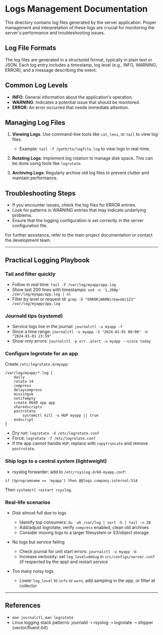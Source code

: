# Logs Management Documentation

This directory contains log files generated by the server application. Proper management and interpretation of these logs are crucial for monitoring the server's performance and troubleshooting issues.

## Log File Formats

The log files are generated in a structured format, typically in plain text or JSON. Each log entry includes a timestamp, log level (e.g., INFO, WARNING, ERROR), and a message describing the event.

## Common Log Levels

- **INFO**: General information about the application's operation.
- **WARNING**: Indicates a potential issue that should be monitored.
- **ERROR**: An error occurred that needs immediate attention.

## Managing Log Files

1. **Viewing Logs**: Use command-line tools like `cat`, `less`, or `tail` to view log files.
   - Example: `tail -f /path/to/logfile.log` to view logs in real-time.

2. **Rotating Logs**: Implement log rotation to manage disk space. This can be done using tools like `logrotate`.

3. **Archiving Logs**: Regularly archive old log files to prevent clutter and maintain performance.

## Troubleshooting Steps

- If you encounter issues, check the log files for ERROR entries.
- Look for patterns in WARNING entries that may indicate underlying problems.
- Ensure that the logging configuration is set correctly in the server configuration file.

For further assistance, refer to the main project documentation or contact the development team.

---

## Practical Logging Playbook

### Tail and filter quickly
- Follow in real time: `tail -F /var/log/myapp/app.log`
- Show last 200 lines with timestamps: `sed -n '1,200p' /var/log/myapp/app.log | nl`
- Filter by level or request id: `grep -E "ERROR|WARN|req=abc123" /var/log/myapp/app.log`

### Journald tips (systemd)
- Service logs live in the journal: `journalctl -u myapp -f`
- Since a time range: `journalctl -u myapp -S "2024-01-01 00:00" -U "2024-01-01 23:59"`
- Show only errors: `journalctl -p err..alert -u myapp --since today`

### Configure logrotate for an app
Create `/etc/logrotate.d/myapp`:
```
/var/log/myapp/*.log {
    daily
    rotate 14
    compress
    delaycompress
    missingok
    notifempty
    create 0640 app app
    sharedscripts
    postrotate
        systemctl kill -s HUP myapp || true
    endscript
}
```
- Dry run: `logrotate -d /etc/logrotate.conf`
- Force: `logrotate -f /etc/logrotate.conf`
- If the app cannot handle `HUP`, replace with `copytruncate` and remove `postrotate`.

### Ship logs to a central system (lightweight)
- rsyslog forwarder: add to `/etc/rsyslog.d/60-myapp.conf`:
```
if ($programname == 'myapp') then @@logs.company.internal:514
```
Then `systemctl restart rsyslog`.

### Real-life scenarios
- Disk almost full due to logs
  - Identify top consumers: `du -ah /var/log | sort -h | tail -n 20`
  - Add/adjust logrotate, verify `compress` enabled, clean old archives
  - Consider moving logs to a larger filesystem or S3/object storage

- No logs but service failing
  - Check journal for unit start errors: `journalctl -u myapp -b`
  - Increase verbosity: set `log_level=debug` in `src/configs/server.conf` (if respected by the app) and restart service

- Too many noisy logs
  - Lower `log_level` to `info` or `warn`, add sampling in the app, or filter at collector

---

## References
- `man journalctl`, `man logrotate`
- Linux logging stack patterns: journald ➝ rsyslog ➝ logrotate ➝ shipper (vector/fluent-bit)
